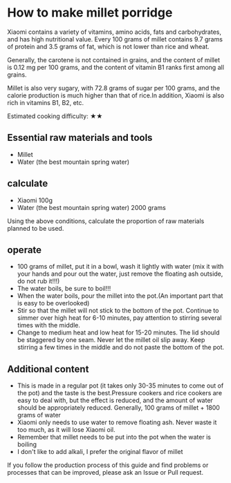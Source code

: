 # How to make millet porridge

Xiaomi contains a variety of vitamins, amino acids, fats and carbohydrates, and has high nutritional value. Every 100 grams of millet contains 9.7 grams of protein and 3.5 grams of fat, which is not lower than rice and wheat.

Generally, the carotene is not contained in grains, and the content of millet is 0.12 mg per 100 grams, and the content of vitamin B1 ranks first among all grains.

Millet is also very sugary, with 72.8 grams of sugar per 100 grams, and the calorie production is much higher than that of rice.In addition, Xiaomi is also rich in vitamins B1, B2, etc.

Estimated cooking difficulty: ★★

## Essential raw materials and tools

- Millet
- Water (the best mountain spring water)

## calculate

- Xiaomi 100g
- Water (the best mountain spring water) 2000 grams

Using the above conditions, calculate the proportion of raw materials planned to be used.

## operate

* 100 grams of millet, put it in a bowl, wash it lightly with water (mix it with your hands and pour out the water, just remove the floating ash outside, do not rub it!!!)
* The water boils, be sure to boil!!!
* When the water boils, pour the millet into the pot.(An important part that is easy to be overlooked)
* Stir so that the millet will not stick to the bottom of the pot. Continue to simmer over high heat for 6-10 minutes, pay attention to stirring several times with the middle.
* Change to medium heat and low heat for 15-20 minutes. The lid should be staggered by one seam. Never let the millet oil slip away. Keep stirring a few times in the middle and do not paste the bottom of the pot.

## Additional content

* This is made in a regular pot (it takes only 30-35 minutes to come out of the pot) and the taste is the best.Pressure cookers and rice cookers are easy to deal with, but the effect is reduced, and the amount of water should be appropriately reduced. Generally, 100 grams of millet + 1800 grams of water
* Xiaomi only needs to use water to remove floating ash. Never waste it too much, as it will lose Xiaomi oil.
* Remember that millet needs to be put into the pot when the water is boiling
* I don't like to add alkali, I prefer the original flavor of millet

If you follow the production process of this guide and find problems or processes that can be improved, please ask an Issue or Pull request.